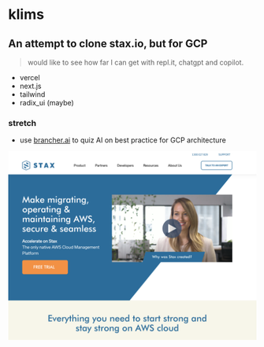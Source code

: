 # klims

## An attempt to clone stax.io, but for GCP

> would like to see how far I can get with repl.it, chatgpt and copilot.

 - vercel
 - next.js
 - tailwind
 - radix_ui (maybe)

 ### stretch
  - use [brancher.ai](https://brancher.ai) to quiz AI on best practice for GCP architecture



 ![stax screenshot](stax_front_page.png)
